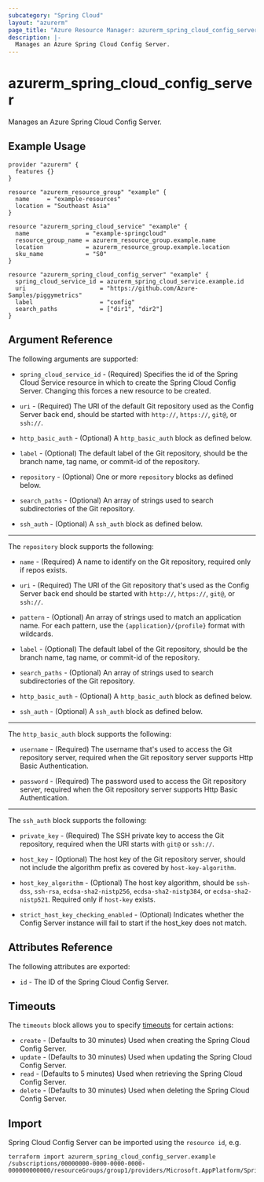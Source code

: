 ```yaml
---
subcategory: "Spring Cloud"
layout: "azurerm"
page_title: "Azure Resource Manager: azurerm_spring_cloud_config_server"
description: |-
  Manages an Azure Spring Cloud Config Server.
---
```


# azurerm_spring_cloud_config_server

Manages an Azure Spring Cloud Config Server.

## Example Usage

```hcl
provider "azurerm" {
  features {}
}

resource "azurerm_resource_group" "example" {
  name     = "example-resources"
  location = "Southeast Asia"
}

resource "azurerm_spring_cloud_service" "example" {
  name                = "example-springcloud"
  resource_group_name = azurerm_resource_group.example.name
  location            = azurerm_resource_group.example.location
  sku_name            = "S0"
}

resource "azurerm_spring_cloud_config_server" "example" {
  spring_cloud_service_id = azurerm_spring_cloud_service.example.id
  uri                     = "https://github.com/Azure-Samples/piggymetrics"
  label                   = "config"
  search_paths            = ["dir1", "dir2"]
}
```

## Argument Reference

The following arguments are supported:

* `spring_cloud_service_id` - (Required) Specifies the id of the Spring Cloud Service resource in which to create the Spring Cloud Config Server. Changing this forces a new resource to be created.

* `uri` - (Required) The URI of the default Git repository used as the Config Server back end, should be started with `http://`, `https://`, `git@`, or `ssh://`.

* `http_basic_auth` - (Optional) A `http_basic_auth` block as defined below.

* `label` - (Optional) The default label of the Git repository, should be the branch name, tag name, or commit-id of the repository.

* `repository` - (Optional) One or more `repository` blocks as defined below.

* `search_paths` - (Optional) An array of strings used to search subdirectories of the Git repository.

* `ssh_auth` - (Optional) A `ssh_auth` block as defined below.

---

The `repository` block supports the following:

* `name` - (Required) A name to identify on the Git repository, required only if repos exists.

* `uri` - (Required) The URI of the Git repository that's used as the Config Server back end should be started with `http://`, `https://`, `git@`, or `ssh://`.

* `pattern` - (Optional) An array of strings used to match an application name. For each pattern, use the `{application}/{profile}` format with wildcards.

* `label` - (Optional) The default label of the Git repository, should be the branch name, tag name, or commit-id of the repository.

* `search_paths` - (Optional) An array of strings used to search subdirectories of the Git repository.

* `http_basic_auth` - (Optional) A `http_basic_auth` block as defined below.

* `ssh_auth` - (Optional) A `ssh_auth` block as defined below.

---

The `http_basic_auth` block supports the following:

* `username` - (Required) The username that's used to access the Git repository server, required when the Git repository server supports Http Basic Authentication.

* `password` - (Required) The password used to access the Git repository server, required when the Git repository server supports Http Basic Authentication.

---

The `ssh_auth` block supports the following:

* `private_key` - (Required) The SSH private key to access the Git repository, required when the URI starts with `git@` or `ssh://`.

* `host_key` - (Optional) The host key of the Git repository server, should not include the algorithm prefix as covered by `host-key-algorithm`.

* `host_key_algorithm` - (Optional) The host key algorithm, should be `ssh-dss`, `ssh-rsa`, `ecdsa-sha2-nistp256`, `ecdsa-sha2-nistp384`, or `ecdsa-sha2-nistp521`. Required only if `host-key` exists.

* `strict_host_key_checking_enabled` - (Optional) Indicates whether the Config Server instance will fail to start if the host_key does not match.

## Attributes Reference

The following attributes are exported:

* `id` - The ID of the Spring Cloud Config Server.

## Timeouts

The `timeouts` block allows you to specify [timeouts](https://www.terraform.io/docs/configuration/resources.html#timeouts) for certain actions:

* `create` - (Defaults to 30 minutes) Used when creating the Spring Cloud Config Server.
* `update` - (Defaults to 30 minutes) Used when updating the Spring Cloud Config Server.
* `read` - (Defaults to 5 minutes) Used when retrieving the Spring Cloud Config Server.
* `delete` - (Defaults to 30 minutes) Used when deleting the Spring Cloud Config Server.

## Import

Spring Cloud Config Server can be imported using the `resource id`, e.g.

```shell
terraform import azurerm_spring_cloud_config_server.example /subscriptions/00000000-0000-0000-0000-000000000000/resourceGroups/group1/providers/Microsoft.AppPlatform/Spring/spring1
```
